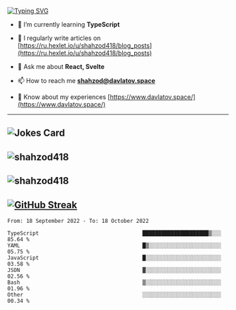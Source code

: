 [![Typing SVG](https://readme-typing-svg.herokuapp.com?font=Turret+Road&height=30&lines=HI!+I%60m+Frontend+Developer)](https://git.io/typing-svg)

- 🌱 I’m currently learning **TypeScript**

- 📝 I regularly write articles on [https://ru.hexlet.io/u/shahzod418/blog_posts](https://ru.hexlet.io/u/shahzod418/blog_posts)

- 💬 Ask me about **React, Svelte**

- 📫 How to reach me **shahzod@davlatov.space**

- 📄 Know about my experiences [https://www.davlatov.space/](https://www.davlatov.space/)

---
![Jokes Card](https://readme-jokes.vercel.app/api?theme=radical)
---
![shahzod418](https://github-readme-stats.vercel.app/api/top-langs?username=shahzod418&show_icons=true&theme=radical&locale=en&layout=compact)
---
![shahzod418](https://github-readme-stats.vercel.app/api?username=shahzod418&show_icons=true&theme=radical&locale=en&count_private=true)
---
[![GitHub Streak](http://github-readme-streak-stats.herokuapp.com?user=shahzod418&theme=radical&date_format=M%20j%5B%2C%20Y%5D)](https://git.io/streak-stats)
---
<!--START_SECTION:waka-->

```text
From: 18 September 2022 - To: 18 October 2022

TypeScript                                 █████████████████████▒░░░   85.64 %
YAML                                       █▒░░░░░░░░░░░░░░░░░░░░░░░   05.75 %
JavaScript                                 █░░░░░░░░░░░░░░░░░░░░░░░░   03.58 %
JSON                                       ▓░░░░░░░░░░░░░░░░░░░░░░░░   02.56 %
Bash                                       ▒░░░░░░░░░░░░░░░░░░░░░░░░   01.96 %
Other                                      ░░░░░░░░░░░░░░░░░░░░░░░░░   00.34 %
```

<!--END_SECTION:waka-->
